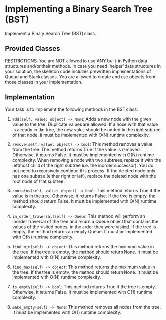 # Implementing a Binary Search Tree (BST)

Implement a Binary Search Tree (BST) class.

## Provided Classes

RESTRICTIONS: You are NOT allowed to use ANY built-in Python data structures and/or their methods. In case you need ‘helper’ data structures in your solution, the skeleton code includes prewritten implementations of Queue and Stack classes. You are allowed to create and use objects from those classes in your implementation.

## Implementation

Your task is to implement the following methods in the BST class:

1. `add(self, value: object) -> None`: Adds a new node with the given value to the tree. Duplicate values are allowed. If a node with that value is already in the tree, the new value should be added to the right subtree of that node. It must be implemented with O(N) runtime complexity.

2. `remove(self, value: object) -> bool`: This method removes a value from the tree. The method returns True if the value is removed. Otherwise, it returns False. It must be implemented with O(N) runtime complexity.
   When removing a node with two subtrees, replace it with the leftmost child of the right subtree (i.e. the inorder successor). You do not need to recursively continue this process. If the deleted node only has one subtree (either right or left), replace the deleted node with the root node of that subtree.

3. `contains(self, value: object) -> bool`: This method returns True if the value is in the tree. Otherwise, it returns False. If the tree is empty, the method should return False. It must be implemented with O(N) runtime complexity.

4. `in_order_traversal(self) -> Queue`: This method will perform an inorder traversal of the tree and return a Queue object that contains the values of the visited nodes, in the order they were visited. If the tree is empty, the method returns an empty Queue. It must be implemented with O(N) runtime complexity.

5. `find_min(self) -> object`: This method returns the minimum value in the tree. If the tree is empty, the method should return None. It must be implemented with O(N) runtime complexity.

6. `find_max(self) -> object`: This method returns the maximum value in the tree. If the tree is empty, the method should return None. It must be implemented with O(N) runtime complexity.

7. `is_empty(self) -> bool`: This method returns True if the tree is empty. Otherwise, it returns False. It must be implemented with O(1) runtime complexity.

8. `make_empty(self) -> None`: This method removes all nodes from the tree. It must be implemented with O(1) runtime complexity.
